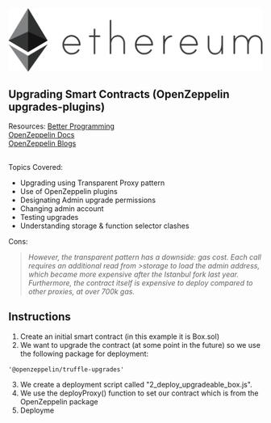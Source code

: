 ![](public/eth.png)
##
## Upgrading Smart Contracts (OpenZeppelin upgrades-plugins)
Resources:
[Better Programming](https://betterprogramming.pub/not-all-smart-contracts-are-immutable-create-upgradable-smart-contracts-e4e933b7b8a9)<br />
[OpenZeppelin Docs](https://docs.openzeppelin.com/upgrades-plugins/1.x/truffle-upgrades)<br />
[OpenZeppelin Blogs](https://blog.openzeppelin.com/the-state-of-smart-contract-upgrades/#diamonds)<br />
##
Topics Covered:
- Upgrading using Transparent Proxy pattern
- Use of OpenZeppelin plugins
- Designating Admin upgrade permissions
- Changing admin account
- Testing upgrades
- Understanding storage & function selector clashes

Cons:
>*However, the transparent pattern has a downside: gas cost. Each call requires an additional read from >storage to load the admin address, which became more expensive after the Istanbul fork last year. Furthermore, the contract itself is expensive to deploy compared to other proxies, at over 700k gas.*


##
## Instructions
1.  Create an initial smart contract (in this example it is Box.sol)
2.  We want to upgrade the contract (at some point in the future) so we use the following package for deployment:
```
'@openzeppelin/truffle-upgrades'
```
3.  We create a deployment script called "2_deploy_upgradeable_box.js".  
4.  We use the deployProxy() function to set our contract which is from the OpenZeppelin package
5.  Deployme